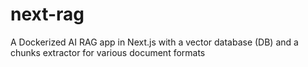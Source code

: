 # next-rag
A Dockerized AI RAG app in Next.js with a vector database (DB) and a chunks extractor for various document formats
